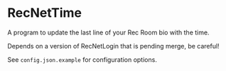 # RecNetTime
 A program to update the last line of your Rec Room bio with the time.

 Depends on a version of RecNetLogin that is pending merge, be careful! 
 
 See `config.json.example` for configuration options.